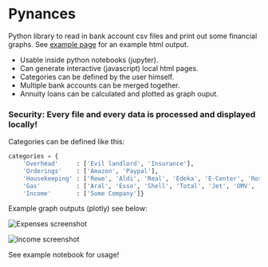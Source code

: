 # Pynances
Python library to read in bank account csv files and print out some financial graphs.
See [example page](https://cpetry.github.io/pynances/example.html) for an example html output.

- Usable inside python notebooks (jupyter).
- Can generate interactive (javascript) local html pages. 
- Categories can be defined by the user himself.
- Multiple bank accounts can be merged together.
- Annuity loans can be calculated and plotted as graph ouput.

### Security: Every file and every data is processed and displayed locally! 

Categories can be defined like this:
```python
categories = {
    'Overhead'     : ['Evil landlord', 'Insurance'],
    'Orderings'    : ['Amazon', 'Paypal'],
    'Housekeeping' : ['Rewe', 'Aldi', 'Real', 'Edeka', 'E-Center', 'Rossmann', 'OBI', 'LIDL'],
    'Gas'          : ['Aral', 'Esso', 'Shell', 'Total', 'Jet', 'OMV', 'ELO', 'SUPOL'],    
    'Income'       : ['Some Company']}
```

Example graph outputs (plotly) see below:

![Expenses screenshot](https://cpetry.github.io/pynances/screenshot_expenses.PNG "Expenses")

![Income screenshot](https://cpetry.github.io/pynances/screenshot_income.PNG "Expenses")

See example notebook for usage!
